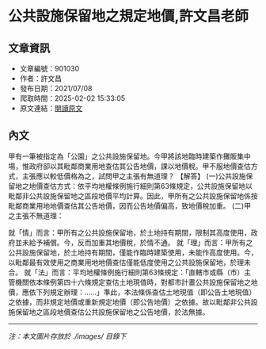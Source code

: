 # 公共設施保留地之規定地價,許文昌老師

## 文章資訊
- 文章編號：901030
- 作者：許文昌
- 發布日期：2021/07/08
- 爬取時間：2025-02-02 15:33:05
- 原文連結：[閱讀原文](https://real-estate.get.com.tw/Columns/detail.aspx?no=901030)

## 內文
甲有一筆被指定為「公園」之公共設施保留地。今甲將該地臨時建築作攤販集中場，惟政府卻以其毗鄰商業用地查估其公告地價，課以地價稅。甲不服地價查估方式，主張應以較低價格為之，試問甲之主張有無道理？
【解答】
(一)公共設施保留地之地價查估方式：依平均地權條例施行細則第63條規定，公共設施保留地以毗鄰非公共設施保留地之區段地價平均計算。因此，甲所有之公共設施保留地係按毗鄰商業用地地價查估其公告地價，因而公告地價偏高，致地價稅加重。
(二)甲之主張不無道理：

就「情」而言：甲所有之公共設施保留地，於土地持有期間，限制其高度使用，政府並未給予補償。今，反而加重其地價稅，於情不通。 
就「理」而言：甲所有之公共設施保留地，於土地持有期間，僅能作臨時建築使用，未能作高度使用。今，以毗鄰最有效使用之商業用地地價查估僅能低度使用之公共設施保留地，於理未合。 
就「法」而言：平均地權條例施行細則第63條規定：「直轄市或縣（市）主管機關依本條例第四十六條規定查估土地現值時，對都市計畫公共設施保留地之地價，應依下列規定辦理：……」準此，本法條係查估土地現值（即公告土地現值）之依據，而非規定地價或重新規定地價（即公告地價）之依據。故以毗鄰非公共設施保留地之區段地價查估公共設施保留地之公告地價，於法無據。

---
*注：本文圖片存放於 ./images/ 目錄下*
